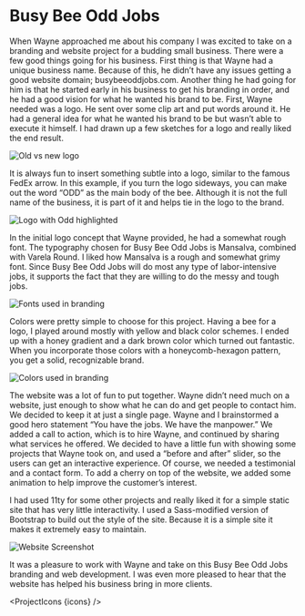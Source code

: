 <script lang="ts">
  import SEO from "$components/SEO.svelte"
  import ProjectIcons from "$components/ProjectIcons.svelte"
  let icons = [
    "Adobe-Illustrator",
    "Eleventy",
    "Nunjucks",
    "Bootstrap-4",
    "jQuery",
    "Sass",
    "Firebase",
    "GitHub"
  ]
</script>

<SEO title="Busy Bee Odd Jobs" hideHeader  />

# Busy Bee Odd Jobs

When Wayne approached me about his company I was excited to take on a branding and website project for a budding small business. There were a few good things going for his business. First thing is that Wayne had a unique business name. Because of this, he didn’t have any issues getting a good website domain; busybeeoddjobs.com. Another thing he had going for him is that he started early in his business to get his branding in order, and he had a good vision for what he wanted his brand to be. First, Wayne needed was a logo. He sent over some clip art and put words around it. He had a general idea for what he wanted his brand to be but wasn’t able to execute it himself. I had drawn up a few sketches for a logo and really liked the end result.

<img src="/images/optimized/busy-bee-odd-jobs/lg_BBOJ-old-new.png" alt="Old vs new logo" style="mix-blend-mode: multiply;" />

It is always fun to insert something subtle into a logo, similar to the famous FedEx arrow. In this example, if you turn the logo sideways, you can make out the word “ODD” as the main body of the bee. Although it is not the full name of the business, it is part of it and helps tie in the logo to the brand.

<img src="/images/optimized/busy-bee-odd-jobs/lg_BBOJ-odd.png" alt="Logo with Odd highlighted" />

In the initial logo concept that Wayne provided, he had a somewhat rough font. The typography chosen for Busy Bee Odd Jobs is Mansalva, combined with Varela Round. I liked how Mansalva is a rough and somewhat grimy font. Since Busy Bee Odd Jobs will do most any type of labor-intensive jobs, it supports the fact that they are willing to do the messy and tough jobs.

<img src="/images/optimized/busy-bee-odd-jobs/lg_BBOJ-fonts.png" alt="Fonts used in branding" />

Colors were pretty simple to choose for this project. Having a bee for a logo, I played around mostly with yellow and black color schemes. I ended up with a honey gradient and a dark brown color which turned out fantastic. When you incorporate those colors with a honeycomb-hexagon pattern, you get a solid, recognizable brand.

<img src="/images/optimized/busy-bee-odd-jobs/lg_BBOJ-colors.png" alt="Colors used in branding" />

The website was a lot of fun to put together. Wayne didn’t need much on a website, just enough to show what he can do and get people to contact him. We decided to keep it at just a single page. Wayne and I brainstormed a good hero statement “You have the jobs. We have the manpower.” We added a call to action, which is to hire Wayne, and continued by sharing what services he offered. We decided to have a little fun with showing some projects that Wayne took on, and used a “before and after” slider, so the users can get an interactive experience. Of course, we needed a testimonial and a contact form. To add a cherry on top of the website, we added some animation to help improve the customer’s interest.

I had used 11ty for some other projects and really liked it for a simple static site that has very little interactivity. I used a Sass-modified version of Bootstrap to build out the style of the site. Because it is a simple site it makes it extremely easy to maintain.

<img src="/images/optimized/busy-bee-odd-jobs/lg_BBOJ-screenshot.png" alt="Website Screenshot" />

It was a pleasure to work with Wayne and take on this Busy Bee Odd Jobs branding and web development. I was even more pleased to hear that the website has helped his business bring in more clients.

<ProjectIcons {icons} />